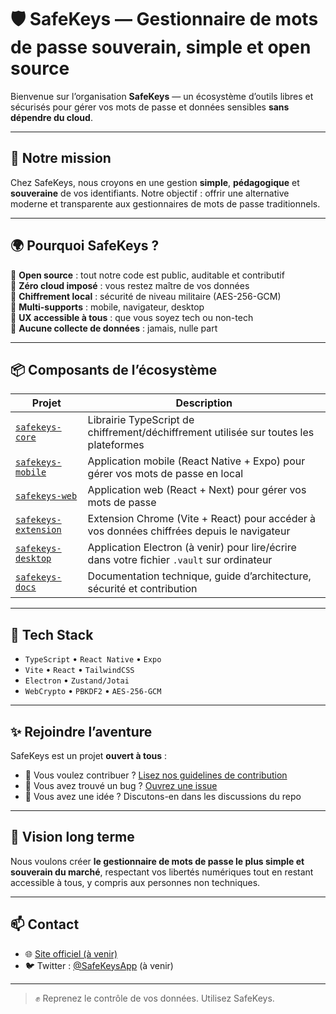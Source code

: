 # 🛡️ SafeKeys — Gestionnaire de mots de passe souverain, simple et open source

Bienvenue sur l’organisation **SafeKeys** — un écosystème d’outils libres et sécurisés pour gérer vos mots de passe et données sensibles **sans dépendre du cloud**.

---

## 🔐 Notre mission

Chez SafeKeys, nous croyons en une gestion **simple**, **pédagogique** et **souveraine** de vos identifiants. Notre objectif : offrir une alternative moderne et transparente aux gestionnaires de mots de passe traditionnels.

---

## 🌍 Pourquoi SafeKeys ?

🔸 **Open source** : tout notre code est public, auditable et contributif  
🔸 **Zéro cloud imposé** : vous restez maître de vos données  
🔸 **Chiffrement local** : sécurité de niveau militaire (AES-256-GCM)  
🔸 **Multi-supports** : mobile, navigateur, desktop  
🔸 **UX accessible à tous** : que vous soyez tech ou non-tech  
🔸 **Aucune collecte de données** : jamais, nulle part

---

## 📦 Composants de l’écosystème

| Projet | Description |
|--------|-------------|
| [`safekeys-core`](https://github.com/SafeKeys-App/SafeKeys-Core) | Librairie TypeScript de chiffrement/déchiffrement utilisée sur toutes les plateformes |
| [`safekeys-mobile`](https://github.com/SafeKeys-App/SafeKeys-Mobile) | Application mobile (React Native + Expo) pour gérer vos mots de passe en local |
| [`safekeys-web`](https://github.com/SafeKeys-App/SafeKeys-Web) | Application web (React + Next) pour gérer vos mots de passe  |
| [`safekeys-extension`](https://github.com/SafeKeys-App/safekeys-Extension) | Extension Chrome (Vite + React) pour accéder à vos données chiffrées depuis le navigateur |
| [`safekeys-desktop`](https://github.com/SafeKeys-App/safekeys-Desktop) | Application Electron (à venir) pour lire/écrire dans votre fichier `.vault` sur ordinateur |
| [`safekeys-docs`](https://github.com/SafeKeys-App/safekeys-Docs) | Documentation technique, guide d’architecture, sécurité et contribution |

---

## 🔧 Tech Stack

- `TypeScript` • `React Native` • `Expo`
- `Vite` • `React` • `TailwindCSS`
- `Electron` • `Zustand/Jotai`
- `WebCrypto` • `PBKDF2` • `AES-256-GCM`

---

## ✨ Rejoindre l’aventure

SafeKeys est un projet **ouvert à tous** :

- 🚀 Vous voulez contribuer ? [Lisez nos guidelines de contribution](https://github.com/safekeys-org/safekeys-docs)
- 🐛 Vous avez trouvé un bug ? [Ouvrez une issue](https://github.com/safekeys-org/safekeys-core/issues)
- 💬 Vous avez une idée ? Discutons-en dans les discussions du repo

---

## 🧠 Vision long terme

Nous voulons créer **le gestionnaire de mots de passe le plus simple et souverain du marché**, respectant vos libertés numériques tout en restant accessible à tous, y compris aux personnes non techniques.

---

## 📫 Contact

- 🌐 [Site officiel (à venir)](https://safekeys.org)
- 🐦 Twitter : [@SafeKeysApp](https://twitter.com/SafeKeysApp) (à venir)

---

> ✊ Reprenez le contrôle de vos données. Utilisez SafeKeys.

